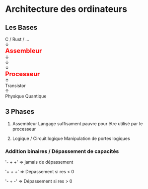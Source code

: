 # Architecture des ordinateurs

## Les Bases

C / Rust / ... \
    ↓ \
<span style="color:red;font-weight:700;font-size:20px">Assembleur</span>\
    ↓\
    ↓\
    ↓\
<span style="color:red;font-weight:700;font-size:20px">Processeur</span>\
    ↑\
Transistor\
    ↑\
Physique Quantique

## 3 Phases

1. Assembleur
    Langage suffisament pauvre pour être utilisé par le processeur

2. Logique / Circuit logique
    Manipulation de portes logiques

### Addition binaires / Dépassement de capacités

'- + +' => jamais de dépassement

'+ + +' => Dépassement si res < 0

'- + -' => Dépassement si res > 0
